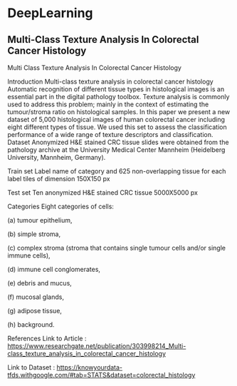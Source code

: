 # DeepLearning
## Multi-Class Texture Analysis In Colorectal Cancer Histology


Multi Class Texture Analysis In Colorectal Cancer Histology


Introduction
Multi-class texture analysis in colorectal cancer histology
Automatic recognition of different tissue types in histological images is an essential part in the digital pathology toolbox. Texture analysis is commonly used to address this problem; mainly in the context of estimating the tumour/stroma ratio on histological samples.
In this paper we present a new dataset of 5,000 histological images of human colorectal cancer including eight different types of tissue.
We used this set to assess the classification performance of a wide range of texture descriptors and classification.
Dataset Anonymized H&E stained CRC tissue slides were obtained from the pathology archive at the University Medical Center Mannheim (Heidelberg University, Mannheim, Germany).

Train set
Label name of category and 625 non-overlapping tissue for each label tiles of dimension 150X150 px 

Test set
Ten anonymized H&E stained CRC tissue 5000X5000 px

Categories
Eight categories of cells:

(a) tumour epithelium,

(b) simple stroma,

(c) complex stroma (stroma that contains single tumour cells and/or single immune cells),

(d) immune cell conglomerates,

(e) debris and mucus,

(f) mucosal glands,

(g) adipose tissue,

(h) background.

References
Link to Article : https://www.researchgate.net/publication/303998214_Multi-class_texture_analysis_in_colorectal_cancer_histology

Link to Dataset : https://knowyourdata-tfds.withgoogle.com/#tab=STATS&dataset=colorectal_histology
